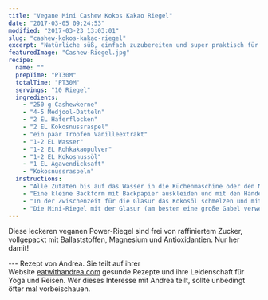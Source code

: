 ```yaml
---
title: "Vegane Mini Cashew Kokos Kakao Riegel"
date: "2017-03-05 09:24:53"
modified: "2017-03-23 13:03:01"
slug: "cashew-kokos-kakao-riegel"
excerpt: "Natürliche süß, einfach zuzubereiten und super praktisch für unterwegs!"
featuredImage: "Cashew-Riegel.jpg"
recipe:
  name: ""
  prepTime: "PT30M"
  totalTime: "PT30M"
  servings: "10 Riegel"
  ingredients:
    - "250 g Cashewkerne"
    - "4-5 Medjool-Datteln"
    - "2 EL Haferflocken"
    - "2 EL Kokosnussraspel"
    - "ein paar Tropfen Vanilleextrakt"
    - "1-2 EL Wasser"
    - "1-2 EL Rohkakaopulver"
    - "1-2 EL Kokosnussöl"
    - "1 EL Agavendicksaft"
    - "Kokosnussraspeln"
  instructions:
    - "Alle Zutaten bis auf das Wasser in die Küchenmaschine oder den Mixer geben. So lange mixen bis sich die Nüsse schön zerkleinert haben. Dann langsam das Wasser hinzugeben und mixen bis sich eine etwas klebrige Masse formt, bzw. ein kleiner Ball. Immer wieder mit einem Teigspachtel die Masse von den Seiten schaben und nochmals mixen. Falls der Teig noch zu trocken ist, etwas mehr Wasser hinzufügen, falls zu flüssig etwas mehr Nüsse oder Haferflocken hinzugeben. Die Konsistenz ist richtig, wenn man etwas Masse zwischen den Fingern bereits zu einem kleinen Ball formen kann und alles zusammenhält."
    - "Eine kleine Backform mit Backpapier auskleiden und mit den Händen oder der Teigspachtel die Masse gleichmäßig in die Backform drücken. (Ein großer Löffel funktioniert auch wunderbar.) Nochmals mit einer zweiten Schicht Backpapier abdecken und die Masse glattstreichen. Die Riegel dann für mindestens eine Stunde im Kühlregal einfrieren oder in den Kühlschrank stellen, bis alles sich verfestigt hat."
    - "In der Zwischenzeit für die Glasur das Kokosöl schmelzen und mit Agavendicksaft und dem Rohkakaopulver gut verrühren. Die Konsistenz ist genau richtig, wenn sie aussieht wie geschmolzene Schokolade und der Riegel beim Glasieren nicht durchscheint. Je nachdem mehr Kakaopulver hinzufügen falls zu flüssig, falls zu fest mehr Kokosöl. Die Riegel aus dem Gefrierfach nehmen und mit einem Messer in kleine gleich große Rechtecke schneiden."
    - "Die Mini-Riegel mit der Glasur (am besten eine große Gabel verwenden) im zick zack Muster beträufeln und mit Kokosraspeln bestreuen. Im Kühlschrank gelagert halten die Riegel bis zu einer Woche. Lass sie Dir schmecken!"
---
```


Diese leckeren veganen Power-Riegel sind frei von raffiniertem Zucker, vollgepackt mit Ballaststoffen, Magnesium und Antioxidantien. Nur her damit!

\--- Rezept von Andrea. Sie teilt auf ihrer Website [eatwithandrea.com](http://www.eatwithandrea.com/) gesunde Rezepte und ihre Leidenschaft für Yoga und Reisen. Wer dieses Interesse mit Andrea teilt, sollte unbedingt öfter mal vorbeischauen.